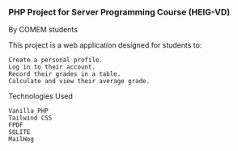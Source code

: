 ### PHP Project for Server Programming Course (HEIG-VD)

By COMEM students

This project is a web application designed for students to:

    Create a personal profile.
    Log in to their account.
    Record their grades in a table.
    Calculate and view their average grade.

Technologies Used

    Vanilla PHP
    Tailwind CSS
    FPDF
    SQLITE
    MailHog
